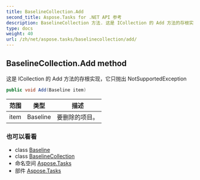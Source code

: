 ```yaml
---
title: BaselineCollection.Add
second_title: Aspose.Tasks for .NET API 参考
description: BaselineCollection 方法. 这是 ICollection 的 Add 方法的存根实现它只抛出 NotSupportedException
type: docs
weight: 40
url: /zh/net/aspose.tasks/baselinecollection/add/
---
```

## BaselineCollection.Add method

这是 ICollection 的 Add 方法的存根实现，它只抛出 NotSupportedException

```csharp
public void Add(Baseline item)
```

| 范围 | 类型 | 描述 |
| --- | --- | --- |
| item | Baseline | 要删除的项目。 |

### 也可以看看

* class [Baseline](../../baseline/)
* class [BaselineCollection](../)
* 命名空间 [Aspose.Tasks](../../baselinecollection/)
* 部件 [Aspose.Tasks](../../../)


